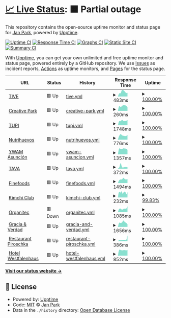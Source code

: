 # [📈 Live Status](https://janparkio.github.io/uptime): <!--live status--> **🟧 Partial outage**

This repository contains the open-source uptime monitor and status page for [Jan Park](parkjan.com), powered by [Upptime](https://github.com/upptime/upptime).

[![Uptime CI](https://github.com/janparkio/uptime/workflows/Uptime%20CI/badge.svg)](https://github.com/janparkio/uptime/actions?query=workflow%3A%22Uptime+CI%22)
[![Response Time CI](https://github.com/janparkio/uptime/workflows/Response%20Time%20CI/badge.svg)](https://github.com/janparkio/uptime/actions?query=workflow%3A%22Response+Time+CI%22)
[![Graphs CI](https://github.com/janparkio/uptime/workflows/Graphs%20CI/badge.svg)](https://github.com/janparkio/uptime/actions?query=workflow%3A%22Graphs+CI%22)
[![Static Site CI](https://github.com/janparkio/uptime/workflows/Static%20Site%20CI/badge.svg)](https://github.com/janparkio/uptime/actions?query=workflow%3A%22Static+Site+CI%22)
[![Summary CI](https://github.com/janparkio/uptime/workflows/Summary%20CI/badge.svg)](https://github.com/janparkio/uptime/actions?query=workflow%3A%22Summary+CI%22)

With [Upptime](https://upptime.js.org), you can get your own unlimited and free uptime monitor and status page, powered entirely by a GitHub repository. We use [Issues](https://github.com/janparkio/uptime/issues) as incident reports, [Actions](https://github.com/janparkio/uptime/actions) as uptime monitors, and [Pages](https://janparkio.github.io/uptime) for the status page.

<!--start: status pages-->
<!-- This summary is generated by Upptime (https://github.com/upptime/upptime) -->
<!-- Do not edit this manually, your changes will be overwritten -->
<!-- prettier-ignore -->
| URL | Status | History | Response Time | Uptime |
| --- | ------ | ------- | ------------- | ------ |
| <img alt="" src="https://favicons.githubusercontent.com/tive.com.py" height="13"> [TIVE](https://tive.com.py/) | 🟩 Up | [tive.yml](https://github.com/janparkio/uptime/commits/HEAD/history/tive.yml) | <details><summary><img alt="Response time graph" src="./graphs/tive/response-time-week.png" height="20"> 483ms</summary><br><a href="https://janparkio.github.io/uptime/history/tive"><img alt="Response time 544" src="https://img.shields.io/endpoint?url=https%3A%2F%2Fraw.githubusercontent.com%2Fjanparkio%2Fuptime%2FHEAD%2Fapi%2Ftive%2Fresponse-time.json"></a><br><a href="https://janparkio.github.io/uptime/history/tive"><img alt="24-hour response time 398" src="https://img.shields.io/endpoint?url=https%3A%2F%2Fraw.githubusercontent.com%2Fjanparkio%2Fuptime%2FHEAD%2Fapi%2Ftive%2Fresponse-time-day.json"></a><br><a href="https://janparkio.github.io/uptime/history/tive"><img alt="7-day response time 483" src="https://img.shields.io/endpoint?url=https%3A%2F%2Fraw.githubusercontent.com%2Fjanparkio%2Fuptime%2FHEAD%2Fapi%2Ftive%2Fresponse-time-week.json"></a><br><a href="https://janparkio.github.io/uptime/history/tive"><img alt="30-day response time 526" src="https://img.shields.io/endpoint?url=https%3A%2F%2Fraw.githubusercontent.com%2Fjanparkio%2Fuptime%2FHEAD%2Fapi%2Ftive%2Fresponse-time-month.json"></a><br><a href="https://janparkio.github.io/uptime/history/tive"><img alt="1-year response time 544" src="https://img.shields.io/endpoint?url=https%3A%2F%2Fraw.githubusercontent.com%2Fjanparkio%2Fuptime%2FHEAD%2Fapi%2Ftive%2Fresponse-time-year.json"></a></details> | <details><summary><a href="https://janparkio.github.io/uptime/history/tive">100.00%</a></summary><a href="https://janparkio.github.io/uptime/history/tive"><img alt="All-time uptime 100.00%" src="https://img.shields.io/endpoint?url=https%3A%2F%2Fraw.githubusercontent.com%2Fjanparkio%2Fuptime%2FHEAD%2Fapi%2Ftive%2Fuptime.json"></a><br><a href="https://janparkio.github.io/uptime/history/tive"><img alt="24-hour uptime 100.00%" src="https://img.shields.io/endpoint?url=https%3A%2F%2Fraw.githubusercontent.com%2Fjanparkio%2Fuptime%2FHEAD%2Fapi%2Ftive%2Fuptime-day.json"></a><br><a href="https://janparkio.github.io/uptime/history/tive"><img alt="7-day uptime 100.00%" src="https://img.shields.io/endpoint?url=https%3A%2F%2Fraw.githubusercontent.com%2Fjanparkio%2Fuptime%2FHEAD%2Fapi%2Ftive%2Fuptime-week.json"></a><br><a href="https://janparkio.github.io/uptime/history/tive"><img alt="30-day uptime 100.00%" src="https://img.shields.io/endpoint?url=https%3A%2F%2Fraw.githubusercontent.com%2Fjanparkio%2Fuptime%2FHEAD%2Fapi%2Ftive%2Fuptime-month.json"></a><br><a href="https://janparkio.github.io/uptime/history/tive"><img alt="1-year uptime 100.00%" src="https://img.shields.io/endpoint?url=https%3A%2F%2Fraw.githubusercontent.com%2Fjanparkio%2Fuptime%2FHEAD%2Fapi%2Ftive%2Fuptime-year.json"></a></details>
| <img alt="" src="https://favicons.githubusercontent.com/creativepark.com.py" height="13"> [Creative Park](https://creativepark.com.py/) | 🟩 Up | [creative-park.yml](https://github.com/janparkio/uptime/commits/HEAD/history/creative-park.yml) | <details><summary><img alt="Response time graph" src="./graphs/creative-park/response-time-week.png" height="20"> 260ms</summary><br><a href="https://janparkio.github.io/uptime/history/creative-park"><img alt="Response time 327" src="https://img.shields.io/endpoint?url=https%3A%2F%2Fraw.githubusercontent.com%2Fjanparkio%2Fuptime%2FHEAD%2Fapi%2Fcreative-park%2Fresponse-time.json"></a><br><a href="https://janparkio.github.io/uptime/history/creative-park"><img alt="24-hour response time 202" src="https://img.shields.io/endpoint?url=https%3A%2F%2Fraw.githubusercontent.com%2Fjanparkio%2Fuptime%2FHEAD%2Fapi%2Fcreative-park%2Fresponse-time-day.json"></a><br><a href="https://janparkio.github.io/uptime/history/creative-park"><img alt="7-day response time 260" src="https://img.shields.io/endpoint?url=https%3A%2F%2Fraw.githubusercontent.com%2Fjanparkio%2Fuptime%2FHEAD%2Fapi%2Fcreative-park%2Fresponse-time-week.json"></a><br><a href="https://janparkio.github.io/uptime/history/creative-park"><img alt="30-day response time 311" src="https://img.shields.io/endpoint?url=https%3A%2F%2Fraw.githubusercontent.com%2Fjanparkio%2Fuptime%2FHEAD%2Fapi%2Fcreative-park%2Fresponse-time-month.json"></a><br><a href="https://janparkio.github.io/uptime/history/creative-park"><img alt="1-year response time 327" src="https://img.shields.io/endpoint?url=https%3A%2F%2Fraw.githubusercontent.com%2Fjanparkio%2Fuptime%2FHEAD%2Fapi%2Fcreative-park%2Fresponse-time-year.json"></a></details> | <details><summary><a href="https://janparkio.github.io/uptime/history/creative-park">100.00%</a></summary><a href="https://janparkio.github.io/uptime/history/creative-park"><img alt="All-time uptime 94.38%" src="https://img.shields.io/endpoint?url=https%3A%2F%2Fraw.githubusercontent.com%2Fjanparkio%2Fuptime%2FHEAD%2Fapi%2Fcreative-park%2Fuptime.json"></a><br><a href="https://janparkio.github.io/uptime/history/creative-park"><img alt="24-hour uptime 100.00%" src="https://img.shields.io/endpoint?url=https%3A%2F%2Fraw.githubusercontent.com%2Fjanparkio%2Fuptime%2FHEAD%2Fapi%2Fcreative-park%2Fuptime-day.json"></a><br><a href="https://janparkio.github.io/uptime/history/creative-park"><img alt="7-day uptime 100.00%" src="https://img.shields.io/endpoint?url=https%3A%2F%2Fraw.githubusercontent.com%2Fjanparkio%2Fuptime%2FHEAD%2Fapi%2Fcreative-park%2Fuptime-week.json"></a><br><a href="https://janparkio.github.io/uptime/history/creative-park"><img alt="30-day uptime 100.00%" src="https://img.shields.io/endpoint?url=https%3A%2F%2Fraw.githubusercontent.com%2Fjanparkio%2Fuptime%2FHEAD%2Fapi%2Fcreative-park%2Fuptime-month.json"></a><br><a href="https://janparkio.github.io/uptime/history/creative-park"><img alt="1-year uptime 94.38%" src="https://img.shields.io/endpoint?url=https%3A%2F%2Fraw.githubusercontent.com%2Fjanparkio%2Fuptime%2FHEAD%2Fapi%2Fcreative-park%2Fuptime-year.json"></a></details>
| <img alt="" src="https://favicons.githubusercontent.com/tupi.com.py" height="13"> [TUPI](https://tupi.com.py/) | 🟩 Up | [tupi.yml](https://github.com/janparkio/uptime/commits/HEAD/history/tupi.yml) | <details><summary><img alt="Response time graph" src="./graphs/tupi/response-time-week.png" height="20"> 1748ms</summary><br><a href="https://janparkio.github.io/uptime/history/tupi"><img alt="Response time 2048" src="https://img.shields.io/endpoint?url=https%3A%2F%2Fraw.githubusercontent.com%2Fjanparkio%2Fuptime%2FHEAD%2Fapi%2Ftupi%2Fresponse-time.json"></a><br><a href="https://janparkio.github.io/uptime/history/tupi"><img alt="24-hour response time 2032" src="https://img.shields.io/endpoint?url=https%3A%2F%2Fraw.githubusercontent.com%2Fjanparkio%2Fuptime%2FHEAD%2Fapi%2Ftupi%2Fresponse-time-day.json"></a><br><a href="https://janparkio.github.io/uptime/history/tupi"><img alt="7-day response time 1748" src="https://img.shields.io/endpoint?url=https%3A%2F%2Fraw.githubusercontent.com%2Fjanparkio%2Fuptime%2FHEAD%2Fapi%2Ftupi%2Fresponse-time-week.json"></a><br><a href="https://janparkio.github.io/uptime/history/tupi"><img alt="30-day response time 2430" src="https://img.shields.io/endpoint?url=https%3A%2F%2Fraw.githubusercontent.com%2Fjanparkio%2Fuptime%2FHEAD%2Fapi%2Ftupi%2Fresponse-time-month.json"></a><br><a href="https://janparkio.github.io/uptime/history/tupi"><img alt="1-year response time 2048" src="https://img.shields.io/endpoint?url=https%3A%2F%2Fraw.githubusercontent.com%2Fjanparkio%2Fuptime%2FHEAD%2Fapi%2Ftupi%2Fresponse-time-year.json"></a></details> | <details><summary><a href="https://janparkio.github.io/uptime/history/tupi">100.00%</a></summary><a href="https://janparkio.github.io/uptime/history/tupi"><img alt="All-time uptime 99.70%" src="https://img.shields.io/endpoint?url=https%3A%2F%2Fraw.githubusercontent.com%2Fjanparkio%2Fuptime%2FHEAD%2Fapi%2Ftupi%2Fuptime.json"></a><br><a href="https://janparkio.github.io/uptime/history/tupi"><img alt="24-hour uptime 100.00%" src="https://img.shields.io/endpoint?url=https%3A%2F%2Fraw.githubusercontent.com%2Fjanparkio%2Fuptime%2FHEAD%2Fapi%2Ftupi%2Fuptime-day.json"></a><br><a href="https://janparkio.github.io/uptime/history/tupi"><img alt="7-day uptime 100.00%" src="https://img.shields.io/endpoint?url=https%3A%2F%2Fraw.githubusercontent.com%2Fjanparkio%2Fuptime%2FHEAD%2Fapi%2Ftupi%2Fuptime-week.json"></a><br><a href="https://janparkio.github.io/uptime/history/tupi"><img alt="30-day uptime 99.37%" src="https://img.shields.io/endpoint?url=https%3A%2F%2Fraw.githubusercontent.com%2Fjanparkio%2Fuptime%2FHEAD%2Fapi%2Ftupi%2Fuptime-month.json"></a><br><a href="https://janparkio.github.io/uptime/history/tupi"><img alt="1-year uptime 99.70%" src="https://img.shields.io/endpoint?url=https%3A%2F%2Fraw.githubusercontent.com%2Fjanparkio%2Fuptime%2FHEAD%2Fapi%2Ftupi%2Fuptime-year.json"></a></details>
| <img alt="" src="https://favicons.githubusercontent.com/nutrihuevos.com.py" height="13"> [Nutrihuevos](https://nutrihuevos.com.py/) | 🟩 Up | [nutrihuevos.yml](https://github.com/janparkio/uptime/commits/HEAD/history/nutrihuevos.yml) | <details><summary><img alt="Response time graph" src="./graphs/nutrihuevos/response-time-week.png" height="20"> 776ms</summary><br><a href="https://janparkio.github.io/uptime/history/nutrihuevos"><img alt="Response time 700" src="https://img.shields.io/endpoint?url=https%3A%2F%2Fraw.githubusercontent.com%2Fjanparkio%2Fuptime%2FHEAD%2Fapi%2Fnutrihuevos%2Fresponse-time.json"></a><br><a href="https://janparkio.github.io/uptime/history/nutrihuevos"><img alt="24-hour response time 859" src="https://img.shields.io/endpoint?url=https%3A%2F%2Fraw.githubusercontent.com%2Fjanparkio%2Fuptime%2FHEAD%2Fapi%2Fnutrihuevos%2Fresponse-time-day.json"></a><br><a href="https://janparkio.github.io/uptime/history/nutrihuevos"><img alt="7-day response time 776" src="https://img.shields.io/endpoint?url=https%3A%2F%2Fraw.githubusercontent.com%2Fjanparkio%2Fuptime%2FHEAD%2Fapi%2Fnutrihuevos%2Fresponse-time-week.json"></a><br><a href="https://janparkio.github.io/uptime/history/nutrihuevos"><img alt="30-day response time 786" src="https://img.shields.io/endpoint?url=https%3A%2F%2Fraw.githubusercontent.com%2Fjanparkio%2Fuptime%2FHEAD%2Fapi%2Fnutrihuevos%2Fresponse-time-month.json"></a><br><a href="https://janparkio.github.io/uptime/history/nutrihuevos"><img alt="1-year response time 700" src="https://img.shields.io/endpoint?url=https%3A%2F%2Fraw.githubusercontent.com%2Fjanparkio%2Fuptime%2FHEAD%2Fapi%2Fnutrihuevos%2Fresponse-time-year.json"></a></details> | <details><summary><a href="https://janparkio.github.io/uptime/history/nutrihuevos">100.00%</a></summary><a href="https://janparkio.github.io/uptime/history/nutrihuevos"><img alt="All-time uptime 99.99%" src="https://img.shields.io/endpoint?url=https%3A%2F%2Fraw.githubusercontent.com%2Fjanparkio%2Fuptime%2FHEAD%2Fapi%2Fnutrihuevos%2Fuptime.json"></a><br><a href="https://janparkio.github.io/uptime/history/nutrihuevos"><img alt="24-hour uptime 100.00%" src="https://img.shields.io/endpoint?url=https%3A%2F%2Fraw.githubusercontent.com%2Fjanparkio%2Fuptime%2FHEAD%2Fapi%2Fnutrihuevos%2Fuptime-day.json"></a><br><a href="https://janparkio.github.io/uptime/history/nutrihuevos"><img alt="7-day uptime 100.00%" src="https://img.shields.io/endpoint?url=https%3A%2F%2Fraw.githubusercontent.com%2Fjanparkio%2Fuptime%2FHEAD%2Fapi%2Fnutrihuevos%2Fuptime-week.json"></a><br><a href="https://janparkio.github.io/uptime/history/nutrihuevos"><img alt="30-day uptime 100.00%" src="https://img.shields.io/endpoint?url=https%3A%2F%2Fraw.githubusercontent.com%2Fjanparkio%2Fuptime%2FHEAD%2Fapi%2Fnutrihuevos%2Fuptime-month.json"></a><br><a href="https://janparkio.github.io/uptime/history/nutrihuevos"><img alt="1-year uptime 99.99%" src="https://img.shields.io/endpoint?url=https%3A%2F%2Fraw.githubusercontent.com%2Fjanparkio%2Fuptime%2FHEAD%2Fapi%2Fnutrihuevos%2Fuptime-year.json"></a></details>
| <img alt="" src="https://favicons.githubusercontent.com/ywamasuncion.com" height="13"> [YWAM Asunción](https://ywamasuncion.com/) | 🟩 Up | [ywam-asuncion.yml](https://github.com/janparkio/uptime/commits/HEAD/history/ywam-asuncion.yml) | <details><summary><img alt="Response time graph" src="./graphs/ywam-asuncion/response-time-week.png" height="20"> 1357ms</summary><br><a href="https://janparkio.github.io/uptime/history/ywam-asuncion"><img alt="Response time 1153" src="https://img.shields.io/endpoint?url=https%3A%2F%2Fraw.githubusercontent.com%2Fjanparkio%2Fuptime%2FHEAD%2Fapi%2Fywam-asuncion%2Fresponse-time.json"></a><br><a href="https://janparkio.github.io/uptime/history/ywam-asuncion"><img alt="24-hour response time 1113" src="https://img.shields.io/endpoint?url=https%3A%2F%2Fraw.githubusercontent.com%2Fjanparkio%2Fuptime%2FHEAD%2Fapi%2Fywam-asuncion%2Fresponse-time-day.json"></a><br><a href="https://janparkio.github.io/uptime/history/ywam-asuncion"><img alt="7-day response time 1357" src="https://img.shields.io/endpoint?url=https%3A%2F%2Fraw.githubusercontent.com%2Fjanparkio%2Fuptime%2FHEAD%2Fapi%2Fywam-asuncion%2Fresponse-time-week.json"></a><br><a href="https://janparkio.github.io/uptime/history/ywam-asuncion"><img alt="30-day response time 1285" src="https://img.shields.io/endpoint?url=https%3A%2F%2Fraw.githubusercontent.com%2Fjanparkio%2Fuptime%2FHEAD%2Fapi%2Fywam-asuncion%2Fresponse-time-month.json"></a><br><a href="https://janparkio.github.io/uptime/history/ywam-asuncion"><img alt="1-year response time 1153" src="https://img.shields.io/endpoint?url=https%3A%2F%2Fraw.githubusercontent.com%2Fjanparkio%2Fuptime%2FHEAD%2Fapi%2Fywam-asuncion%2Fresponse-time-year.json"></a></details> | <details><summary><a href="https://janparkio.github.io/uptime/history/ywam-asuncion">100.00%</a></summary><a href="https://janparkio.github.io/uptime/history/ywam-asuncion"><img alt="All-time uptime 99.97%" src="https://img.shields.io/endpoint?url=https%3A%2F%2Fraw.githubusercontent.com%2Fjanparkio%2Fuptime%2FHEAD%2Fapi%2Fywam-asuncion%2Fuptime.json"></a><br><a href="https://janparkio.github.io/uptime/history/ywam-asuncion"><img alt="24-hour uptime 100.00%" src="https://img.shields.io/endpoint?url=https%3A%2F%2Fraw.githubusercontent.com%2Fjanparkio%2Fuptime%2FHEAD%2Fapi%2Fywam-asuncion%2Fuptime-day.json"></a><br><a href="https://janparkio.github.io/uptime/history/ywam-asuncion"><img alt="7-day uptime 100.00%" src="https://img.shields.io/endpoint?url=https%3A%2F%2Fraw.githubusercontent.com%2Fjanparkio%2Fuptime%2FHEAD%2Fapi%2Fywam-asuncion%2Fuptime-week.json"></a><br><a href="https://janparkio.github.io/uptime/history/ywam-asuncion"><img alt="30-day uptime 100.00%" src="https://img.shields.io/endpoint?url=https%3A%2F%2Fraw.githubusercontent.com%2Fjanparkio%2Fuptime%2FHEAD%2Fapi%2Fywam-asuncion%2Fuptime-month.json"></a><br><a href="https://janparkio.github.io/uptime/history/ywam-asuncion"><img alt="1-year uptime 99.97%" src="https://img.shields.io/endpoint?url=https%3A%2F%2Fraw.githubusercontent.com%2Fjanparkio%2Fuptime%2FHEAD%2Fapi%2Fywam-asuncion%2Fuptime-year.json"></a></details>
| <img alt="" src="https://favicons.githubusercontent.com/tava.com.py" height="13"> [TAVA](https://tava.com.py/) | 🟩 Up | [tava.yml](https://github.com/janparkio/uptime/commits/HEAD/history/tava.yml) | <details><summary><img alt="Response time graph" src="./graphs/tava/response-time-week.png" height="20"> 372ms</summary><br><a href="https://janparkio.github.io/uptime/history/tava"><img alt="Response time 306" src="https://img.shields.io/endpoint?url=https%3A%2F%2Fraw.githubusercontent.com%2Fjanparkio%2Fuptime%2FHEAD%2Fapi%2Ftava%2Fresponse-time.json"></a><br><a href="https://janparkio.github.io/uptime/history/tava"><img alt="24-hour response time 272" src="https://img.shields.io/endpoint?url=https%3A%2F%2Fraw.githubusercontent.com%2Fjanparkio%2Fuptime%2FHEAD%2Fapi%2Ftava%2Fresponse-time-day.json"></a><br><a href="https://janparkio.github.io/uptime/history/tava"><img alt="7-day response time 372" src="https://img.shields.io/endpoint?url=https%3A%2F%2Fraw.githubusercontent.com%2Fjanparkio%2Fuptime%2FHEAD%2Fapi%2Ftava%2Fresponse-time-week.json"></a><br><a href="https://janparkio.github.io/uptime/history/tava"><img alt="30-day response time 322" src="https://img.shields.io/endpoint?url=https%3A%2F%2Fraw.githubusercontent.com%2Fjanparkio%2Fuptime%2FHEAD%2Fapi%2Ftava%2Fresponse-time-month.json"></a><br><a href="https://janparkio.github.io/uptime/history/tava"><img alt="1-year response time 306" src="https://img.shields.io/endpoint?url=https%3A%2F%2Fraw.githubusercontent.com%2Fjanparkio%2Fuptime%2FHEAD%2Fapi%2Ftava%2Fresponse-time-year.json"></a></details> | <details><summary><a href="https://janparkio.github.io/uptime/history/tava">100.00%</a></summary><a href="https://janparkio.github.io/uptime/history/tava"><img alt="All-time uptime 97.70%" src="https://img.shields.io/endpoint?url=https%3A%2F%2Fraw.githubusercontent.com%2Fjanparkio%2Fuptime%2FHEAD%2Fapi%2Ftava%2Fuptime.json"></a><br><a href="https://janparkio.github.io/uptime/history/tava"><img alt="24-hour uptime 100.00%" src="https://img.shields.io/endpoint?url=https%3A%2F%2Fraw.githubusercontent.com%2Fjanparkio%2Fuptime%2FHEAD%2Fapi%2Ftava%2Fuptime-day.json"></a><br><a href="https://janparkio.github.io/uptime/history/tava"><img alt="7-day uptime 100.00%" src="https://img.shields.io/endpoint?url=https%3A%2F%2Fraw.githubusercontent.com%2Fjanparkio%2Fuptime%2FHEAD%2Fapi%2Ftava%2Fuptime-week.json"></a><br><a href="https://janparkio.github.io/uptime/history/tava"><img alt="30-day uptime 100.00%" src="https://img.shields.io/endpoint?url=https%3A%2F%2Fraw.githubusercontent.com%2Fjanparkio%2Fuptime%2FHEAD%2Fapi%2Ftava%2Fuptime-month.json"></a><br><a href="https://janparkio.github.io/uptime/history/tava"><img alt="1-year uptime 97.70%" src="https://img.shields.io/endpoint?url=https%3A%2F%2Fraw.githubusercontent.com%2Fjanparkio%2Fuptime%2FHEAD%2Fapi%2Ftava%2Fuptime-year.json"></a></details>
| <img alt="" src="https://favicons.githubusercontent.com/finefoods.com.py" height="13"> [Finefoods](https://finefoods.com.py/) | 🟩 Up | [finefoods.yml](https://github.com/janparkio/uptime/commits/HEAD/history/finefoods.yml) | <details><summary><img alt="Response time graph" src="./graphs/finefoods/response-time-week.png" height="20"> 1494ms</summary><br><a href="https://janparkio.github.io/uptime/history/finefoods"><img alt="Response time 702" src="https://img.shields.io/endpoint?url=https%3A%2F%2Fraw.githubusercontent.com%2Fjanparkio%2Fuptime%2FHEAD%2Fapi%2Ffinefoods%2Fresponse-time.json"></a><br><a href="https://janparkio.github.io/uptime/history/finefoods"><img alt="24-hour response time 1534" src="https://img.shields.io/endpoint?url=https%3A%2F%2Fraw.githubusercontent.com%2Fjanparkio%2Fuptime%2FHEAD%2Fapi%2Ffinefoods%2Fresponse-time-day.json"></a><br><a href="https://janparkio.github.io/uptime/history/finefoods"><img alt="7-day response time 1494" src="https://img.shields.io/endpoint?url=https%3A%2F%2Fraw.githubusercontent.com%2Fjanparkio%2Fuptime%2FHEAD%2Fapi%2Ffinefoods%2Fresponse-time-week.json"></a><br><a href="https://janparkio.github.io/uptime/history/finefoods"><img alt="30-day response time 1034" src="https://img.shields.io/endpoint?url=https%3A%2F%2Fraw.githubusercontent.com%2Fjanparkio%2Fuptime%2FHEAD%2Fapi%2Ffinefoods%2Fresponse-time-month.json"></a><br><a href="https://janparkio.github.io/uptime/history/finefoods"><img alt="1-year response time 702" src="https://img.shields.io/endpoint?url=https%3A%2F%2Fraw.githubusercontent.com%2Fjanparkio%2Fuptime%2FHEAD%2Fapi%2Ffinefoods%2Fresponse-time-year.json"></a></details> | <details><summary><a href="https://janparkio.github.io/uptime/history/finefoods">100.00%</a></summary><a href="https://janparkio.github.io/uptime/history/finefoods"><img alt="All-time uptime 99.98%" src="https://img.shields.io/endpoint?url=https%3A%2F%2Fraw.githubusercontent.com%2Fjanparkio%2Fuptime%2FHEAD%2Fapi%2Ffinefoods%2Fuptime.json"></a><br><a href="https://janparkio.github.io/uptime/history/finefoods"><img alt="24-hour uptime 100.00%" src="https://img.shields.io/endpoint?url=https%3A%2F%2Fraw.githubusercontent.com%2Fjanparkio%2Fuptime%2FHEAD%2Fapi%2Ffinefoods%2Fuptime-day.json"></a><br><a href="https://janparkio.github.io/uptime/history/finefoods"><img alt="7-day uptime 100.00%" src="https://img.shields.io/endpoint?url=https%3A%2F%2Fraw.githubusercontent.com%2Fjanparkio%2Fuptime%2FHEAD%2Fapi%2Ffinefoods%2Fuptime-week.json"></a><br><a href="https://janparkio.github.io/uptime/history/finefoods"><img alt="30-day uptime 100.00%" src="https://img.shields.io/endpoint?url=https%3A%2F%2Fraw.githubusercontent.com%2Fjanparkio%2Fuptime%2FHEAD%2Fapi%2Ffinefoods%2Fuptime-month.json"></a><br><a href="https://janparkio.github.io/uptime/history/finefoods"><img alt="1-year uptime 99.98%" src="https://img.shields.io/endpoint?url=https%3A%2F%2Fraw.githubusercontent.com%2Fjanparkio%2Fuptime%2FHEAD%2Fapi%2Ffinefoods%2Fuptime-year.json"></a></details>
| <img alt="" src="https://favicons.githubusercontent.com/kimchiclub.com.py" height="13"> [Kimchi Club](https://kimchiclub.com.py/) | 🟩 Up | [kimchi-club.yml](https://github.com/janparkio/uptime/commits/HEAD/history/kimchi-club.yml) | <details><summary><img alt="Response time graph" src="./graphs/kimchi-club/response-time-week.png" height="20"> 232ms</summary><br><a href="https://janparkio.github.io/uptime/history/kimchi-club"><img alt="Response time 274" src="https://img.shields.io/endpoint?url=https%3A%2F%2Fraw.githubusercontent.com%2Fjanparkio%2Fuptime%2FHEAD%2Fapi%2Fkimchi-club%2Fresponse-time.json"></a><br><a href="https://janparkio.github.io/uptime/history/kimchi-club"><img alt="24-hour response time 246" src="https://img.shields.io/endpoint?url=https%3A%2F%2Fraw.githubusercontent.com%2Fjanparkio%2Fuptime%2FHEAD%2Fapi%2Fkimchi-club%2Fresponse-time-day.json"></a><br><a href="https://janparkio.github.io/uptime/history/kimchi-club"><img alt="7-day response time 232" src="https://img.shields.io/endpoint?url=https%3A%2F%2Fraw.githubusercontent.com%2Fjanparkio%2Fuptime%2FHEAD%2Fapi%2Fkimchi-club%2Fresponse-time-week.json"></a><br><a href="https://janparkio.github.io/uptime/history/kimchi-club"><img alt="30-day response time 295" src="https://img.shields.io/endpoint?url=https%3A%2F%2Fraw.githubusercontent.com%2Fjanparkio%2Fuptime%2FHEAD%2Fapi%2Fkimchi-club%2Fresponse-time-month.json"></a><br><a href="https://janparkio.github.io/uptime/history/kimchi-club"><img alt="1-year response time 274" src="https://img.shields.io/endpoint?url=https%3A%2F%2Fraw.githubusercontent.com%2Fjanparkio%2Fuptime%2FHEAD%2Fapi%2Fkimchi-club%2Fresponse-time-year.json"></a></details> | <details><summary><a href="https://janparkio.github.io/uptime/history/kimchi-club">99.83%</a></summary><a href="https://janparkio.github.io/uptime/history/kimchi-club"><img alt="All-time uptime 94.10%" src="https://img.shields.io/endpoint?url=https%3A%2F%2Fraw.githubusercontent.com%2Fjanparkio%2Fuptime%2FHEAD%2Fapi%2Fkimchi-club%2Fuptime.json"></a><br><a href="https://janparkio.github.io/uptime/history/kimchi-club"><img alt="24-hour uptime 100.00%" src="https://img.shields.io/endpoint?url=https%3A%2F%2Fraw.githubusercontent.com%2Fjanparkio%2Fuptime%2FHEAD%2Fapi%2Fkimchi-club%2Fuptime-day.json"></a><br><a href="https://janparkio.github.io/uptime/history/kimchi-club"><img alt="7-day uptime 99.83%" src="https://img.shields.io/endpoint?url=https%3A%2F%2Fraw.githubusercontent.com%2Fjanparkio%2Fuptime%2FHEAD%2Fapi%2Fkimchi-club%2Fuptime-week.json"></a><br><a href="https://janparkio.github.io/uptime/history/kimchi-club"><img alt="30-day uptime 99.96%" src="https://img.shields.io/endpoint?url=https%3A%2F%2Fraw.githubusercontent.com%2Fjanparkio%2Fuptime%2FHEAD%2Fapi%2Fkimchi-club%2Fuptime-month.json"></a><br><a href="https://janparkio.github.io/uptime/history/kimchi-club"><img alt="1-year uptime 94.10%" src="https://img.shields.io/endpoint?url=https%3A%2F%2Fraw.githubusercontent.com%2Fjanparkio%2Fuptime%2FHEAD%2Fapi%2Fkimchi-club%2Fuptime-year.json"></a></details>
| <img alt="" src="https://favicons.githubusercontent.com/organitec.com.py" height="13"> [Organitec](https://organitec.com.py/) | 🟥 Down | [organitec.yml](https://github.com/janparkio/uptime/commits/HEAD/history/organitec.yml) | <details><summary><img alt="Response time graph" src="./graphs/organitec/response-time-week.png" height="20"> 1085ms</summary><br><a href="https://janparkio.github.io/uptime/history/organitec"><img alt="Response time 1106" src="https://img.shields.io/endpoint?url=https%3A%2F%2Fraw.githubusercontent.com%2Fjanparkio%2Fuptime%2FHEAD%2Fapi%2Forganitec%2Fresponse-time.json"></a><br><a href="https://janparkio.github.io/uptime/history/organitec"><img alt="24-hour response time 1762" src="https://img.shields.io/endpoint?url=https%3A%2F%2Fraw.githubusercontent.com%2Fjanparkio%2Fuptime%2FHEAD%2Fapi%2Forganitec%2Fresponse-time-day.json"></a><br><a href="https://janparkio.github.io/uptime/history/organitec"><img alt="7-day response time 1085" src="https://img.shields.io/endpoint?url=https%3A%2F%2Fraw.githubusercontent.com%2Fjanparkio%2Fuptime%2FHEAD%2Fapi%2Forganitec%2Fresponse-time-week.json"></a><br><a href="https://janparkio.github.io/uptime/history/organitec"><img alt="30-day response time 974" src="https://img.shields.io/endpoint?url=https%3A%2F%2Fraw.githubusercontent.com%2Fjanparkio%2Fuptime%2FHEAD%2Fapi%2Forganitec%2Fresponse-time-month.json"></a><br><a href="https://janparkio.github.io/uptime/history/organitec"><img alt="1-year response time 1106" src="https://img.shields.io/endpoint?url=https%3A%2F%2Fraw.githubusercontent.com%2Fjanparkio%2Fuptime%2FHEAD%2Fapi%2Forganitec%2Fresponse-time-year.json"></a></details> | <details><summary><a href="https://janparkio.github.io/uptime/history/organitec">100.00%</a></summary><a href="https://janparkio.github.io/uptime/history/organitec"><img alt="All-time uptime 99.80%" src="https://img.shields.io/endpoint?url=https%3A%2F%2Fraw.githubusercontent.com%2Fjanparkio%2Fuptime%2FHEAD%2Fapi%2Forganitec%2Fuptime.json"></a><br><a href="https://janparkio.github.io/uptime/history/organitec"><img alt="24-hour uptime 99.99%" src="https://img.shields.io/endpoint?url=https%3A%2F%2Fraw.githubusercontent.com%2Fjanparkio%2Fuptime%2FHEAD%2Fapi%2Forganitec%2Fuptime-day.json"></a><br><a href="https://janparkio.github.io/uptime/history/organitec"><img alt="7-day uptime 100.00%" src="https://img.shields.io/endpoint?url=https%3A%2F%2Fraw.githubusercontent.com%2Fjanparkio%2Fuptime%2FHEAD%2Fapi%2Forganitec%2Fuptime-week.json"></a><br><a href="https://janparkio.github.io/uptime/history/organitec"><img alt="30-day uptime 99.96%" src="https://img.shields.io/endpoint?url=https%3A%2F%2Fraw.githubusercontent.com%2Fjanparkio%2Fuptime%2FHEAD%2Fapi%2Forganitec%2Fuptime-month.json"></a><br><a href="https://janparkio.github.io/uptime/history/organitec"><img alt="1-year uptime 99.80%" src="https://img.shields.io/endpoint?url=https%3A%2F%2Fraw.githubusercontent.com%2Fjanparkio%2Fuptime%2FHEAD%2Fapi%2Forganitec%2Fuptime-year.json"></a></details>
| <img alt="" src="https://favicons.githubusercontent.com/gyvpy.com" height="13"> [Gracia & Verdad](https://gyvpy.com/) | 🟩 Up | [gracia-and-verdad.yml](https://github.com/janparkio/uptime/commits/HEAD/history/gracia-and-verdad.yml) | <details><summary><img alt="Response time graph" src="./graphs/gracia-and-verdad/response-time-week.png" height="20"> 1656ms</summary><br><a href="https://janparkio.github.io/uptime/history/gracia-and-verdad"><img alt="Response time 1433" src="https://img.shields.io/endpoint?url=https%3A%2F%2Fraw.githubusercontent.com%2Fjanparkio%2Fuptime%2FHEAD%2Fapi%2Fgracia-and-verdad%2Fresponse-time.json"></a><br><a href="https://janparkio.github.io/uptime/history/gracia-and-verdad"><img alt="24-hour response time 964" src="https://img.shields.io/endpoint?url=https%3A%2F%2Fraw.githubusercontent.com%2Fjanparkio%2Fuptime%2FHEAD%2Fapi%2Fgracia-and-verdad%2Fresponse-time-day.json"></a><br><a href="https://janparkio.github.io/uptime/history/gracia-and-verdad"><img alt="7-day response time 1656" src="https://img.shields.io/endpoint?url=https%3A%2F%2Fraw.githubusercontent.com%2Fjanparkio%2Fuptime%2FHEAD%2Fapi%2Fgracia-and-verdad%2Fresponse-time-week.json"></a><br><a href="https://janparkio.github.io/uptime/history/gracia-and-verdad"><img alt="30-day response time 1539" src="https://img.shields.io/endpoint?url=https%3A%2F%2Fraw.githubusercontent.com%2Fjanparkio%2Fuptime%2FHEAD%2Fapi%2Fgracia-and-verdad%2Fresponse-time-month.json"></a><br><a href="https://janparkio.github.io/uptime/history/gracia-and-verdad"><img alt="1-year response time 1433" src="https://img.shields.io/endpoint?url=https%3A%2F%2Fraw.githubusercontent.com%2Fjanparkio%2Fuptime%2FHEAD%2Fapi%2Fgracia-and-verdad%2Fresponse-time-year.json"></a></details> | <details><summary><a href="https://janparkio.github.io/uptime/history/gracia-and-verdad">100.00%</a></summary><a href="https://janparkio.github.io/uptime/history/gracia-and-verdad"><img alt="All-time uptime 99.98%" src="https://img.shields.io/endpoint?url=https%3A%2F%2Fraw.githubusercontent.com%2Fjanparkio%2Fuptime%2FHEAD%2Fapi%2Fgracia-and-verdad%2Fuptime.json"></a><br><a href="https://janparkio.github.io/uptime/history/gracia-and-verdad"><img alt="24-hour uptime 100.00%" src="https://img.shields.io/endpoint?url=https%3A%2F%2Fraw.githubusercontent.com%2Fjanparkio%2Fuptime%2FHEAD%2Fapi%2Fgracia-and-verdad%2Fuptime-day.json"></a><br><a href="https://janparkio.github.io/uptime/history/gracia-and-verdad"><img alt="7-day uptime 100.00%" src="https://img.shields.io/endpoint?url=https%3A%2F%2Fraw.githubusercontent.com%2Fjanparkio%2Fuptime%2FHEAD%2Fapi%2Fgracia-and-verdad%2Fuptime-week.json"></a><br><a href="https://janparkio.github.io/uptime/history/gracia-and-verdad"><img alt="30-day uptime 100.00%" src="https://img.shields.io/endpoint?url=https%3A%2F%2Fraw.githubusercontent.com%2Fjanparkio%2Fuptime%2FHEAD%2Fapi%2Fgracia-and-verdad%2Fuptime-month.json"></a><br><a href="https://janparkio.github.io/uptime/history/gracia-and-verdad"><img alt="1-year uptime 99.98%" src="https://img.shields.io/endpoint?url=https%3A%2F%2Fraw.githubusercontent.com%2Fjanparkio%2Fuptime%2FHEAD%2Fapi%2Fgracia-and-verdad%2Fuptime-year.json"></a></details>
| <img alt="" src="https://favicons.githubusercontent.com/restaurantpiroschka.com" height="13"> [Restaurant Piroschka](https://restaurantpiroschka.com/) | 🟩 Up | [restaurant-piroschka.yml](https://github.com/janparkio/uptime/commits/HEAD/history/restaurant-piroschka.yml) | <details><summary><img alt="Response time graph" src="./graphs/restaurant-piroschka/response-time-week.png" height="20"> 386ms</summary><br><a href="https://janparkio.github.io/uptime/history/restaurant-piroschka"><img alt="Response time 258" src="https://img.shields.io/endpoint?url=https%3A%2F%2Fraw.githubusercontent.com%2Fjanparkio%2Fuptime%2FHEAD%2Fapi%2Frestaurant-piroschka%2Fresponse-time.json"></a><br><a href="https://janparkio.github.io/uptime/history/restaurant-piroschka"><img alt="24-hour response time 1234" src="https://img.shields.io/endpoint?url=https%3A%2F%2Fraw.githubusercontent.com%2Fjanparkio%2Fuptime%2FHEAD%2Fapi%2Frestaurant-piroschka%2Fresponse-time-day.json"></a><br><a href="https://janparkio.github.io/uptime/history/restaurant-piroschka"><img alt="7-day response time 386" src="https://img.shields.io/endpoint?url=https%3A%2F%2Fraw.githubusercontent.com%2Fjanparkio%2Fuptime%2FHEAD%2Fapi%2Frestaurant-piroschka%2Fresponse-time-week.json"></a><br><a href="https://janparkio.github.io/uptime/history/restaurant-piroschka"><img alt="30-day response time 291" src="https://img.shields.io/endpoint?url=https%3A%2F%2Fraw.githubusercontent.com%2Fjanparkio%2Fuptime%2FHEAD%2Fapi%2Frestaurant-piroschka%2Fresponse-time-month.json"></a><br><a href="https://janparkio.github.io/uptime/history/restaurant-piroschka"><img alt="1-year response time 258" src="https://img.shields.io/endpoint?url=https%3A%2F%2Fraw.githubusercontent.com%2Fjanparkio%2Fuptime%2FHEAD%2Fapi%2Frestaurant-piroschka%2Fresponse-time-year.json"></a></details> | <details><summary><a href="https://janparkio.github.io/uptime/history/restaurant-piroschka">100.00%</a></summary><a href="https://janparkio.github.io/uptime/history/restaurant-piroschka"><img alt="All-time uptime 100.00%" src="https://img.shields.io/endpoint?url=https%3A%2F%2Fraw.githubusercontent.com%2Fjanparkio%2Fuptime%2FHEAD%2Fapi%2Frestaurant-piroschka%2Fuptime.json"></a><br><a href="https://janparkio.github.io/uptime/history/restaurant-piroschka"><img alt="24-hour uptime 100.00%" src="https://img.shields.io/endpoint?url=https%3A%2F%2Fraw.githubusercontent.com%2Fjanparkio%2Fuptime%2FHEAD%2Fapi%2Frestaurant-piroschka%2Fuptime-day.json"></a><br><a href="https://janparkio.github.io/uptime/history/restaurant-piroschka"><img alt="7-day uptime 100.00%" src="https://img.shields.io/endpoint?url=https%3A%2F%2Fraw.githubusercontent.com%2Fjanparkio%2Fuptime%2FHEAD%2Fapi%2Frestaurant-piroschka%2Fuptime-week.json"></a><br><a href="https://janparkio.github.io/uptime/history/restaurant-piroschka"><img alt="30-day uptime 100.00%" src="https://img.shields.io/endpoint?url=https%3A%2F%2Fraw.githubusercontent.com%2Fjanparkio%2Fuptime%2FHEAD%2Fapi%2Frestaurant-piroschka%2Fuptime-month.json"></a><br><a href="https://janparkio.github.io/uptime/history/restaurant-piroschka"><img alt="1-year uptime 100.00%" src="https://img.shields.io/endpoint?url=https%3A%2F%2Fraw.githubusercontent.com%2Fjanparkio%2Fuptime%2FHEAD%2Fapi%2Frestaurant-piroschka%2Fuptime-year.json"></a></details>
| <img alt="" src="https://favicons.githubusercontent.com/westfalenhaus.com" height="13"> [Hotel Westfalenhaus](https://westfalenhaus.com/) | 🟩 Up | [hotel-westfalenhaus.yml](https://github.com/janparkio/uptime/commits/HEAD/history/hotel-westfalenhaus.yml) | <details><summary><img alt="Response time graph" src="./graphs/hotel-westfalenhaus/response-time-week.png" height="20"> 852ms</summary><br><a href="https://janparkio.github.io/uptime/history/hotel-westfalenhaus"><img alt="Response time 733" src="https://img.shields.io/endpoint?url=https%3A%2F%2Fraw.githubusercontent.com%2Fjanparkio%2Fuptime%2FHEAD%2Fapi%2Fhotel-westfalenhaus%2Fresponse-time.json"></a><br><a href="https://janparkio.github.io/uptime/history/hotel-westfalenhaus"><img alt="24-hour response time 884" src="https://img.shields.io/endpoint?url=https%3A%2F%2Fraw.githubusercontent.com%2Fjanparkio%2Fuptime%2FHEAD%2Fapi%2Fhotel-westfalenhaus%2Fresponse-time-day.json"></a><br><a href="https://janparkio.github.io/uptime/history/hotel-westfalenhaus"><img alt="7-day response time 852" src="https://img.shields.io/endpoint?url=https%3A%2F%2Fraw.githubusercontent.com%2Fjanparkio%2Fuptime%2FHEAD%2Fapi%2Fhotel-westfalenhaus%2Fresponse-time-week.json"></a><br><a href="https://janparkio.github.io/uptime/history/hotel-westfalenhaus"><img alt="30-day response time 869" src="https://img.shields.io/endpoint?url=https%3A%2F%2Fraw.githubusercontent.com%2Fjanparkio%2Fuptime%2FHEAD%2Fapi%2Fhotel-westfalenhaus%2Fresponse-time-month.json"></a><br><a href="https://janparkio.github.io/uptime/history/hotel-westfalenhaus"><img alt="1-year response time 733" src="https://img.shields.io/endpoint?url=https%3A%2F%2Fraw.githubusercontent.com%2Fjanparkio%2Fuptime%2FHEAD%2Fapi%2Fhotel-westfalenhaus%2Fresponse-time-year.json"></a></details> | <details><summary><a href="https://janparkio.github.io/uptime/history/hotel-westfalenhaus">100.00%</a></summary><a href="https://janparkio.github.io/uptime/history/hotel-westfalenhaus"><img alt="All-time uptime 100.00%" src="https://img.shields.io/endpoint?url=https%3A%2F%2Fraw.githubusercontent.com%2Fjanparkio%2Fuptime%2FHEAD%2Fapi%2Fhotel-westfalenhaus%2Fuptime.json"></a><br><a href="https://janparkio.github.io/uptime/history/hotel-westfalenhaus"><img alt="24-hour uptime 100.00%" src="https://img.shields.io/endpoint?url=https%3A%2F%2Fraw.githubusercontent.com%2Fjanparkio%2Fuptime%2FHEAD%2Fapi%2Fhotel-westfalenhaus%2Fuptime-day.json"></a><br><a href="https://janparkio.github.io/uptime/history/hotel-westfalenhaus"><img alt="7-day uptime 100.00%" src="https://img.shields.io/endpoint?url=https%3A%2F%2Fraw.githubusercontent.com%2Fjanparkio%2Fuptime%2FHEAD%2Fapi%2Fhotel-westfalenhaus%2Fuptime-week.json"></a><br><a href="https://janparkio.github.io/uptime/history/hotel-westfalenhaus"><img alt="30-day uptime 100.00%" src="https://img.shields.io/endpoint?url=https%3A%2F%2Fraw.githubusercontent.com%2Fjanparkio%2Fuptime%2FHEAD%2Fapi%2Fhotel-westfalenhaus%2Fuptime-month.json"></a><br><a href="https://janparkio.github.io/uptime/history/hotel-westfalenhaus"><img alt="1-year uptime 100.00%" src="https://img.shields.io/endpoint?url=https%3A%2F%2Fraw.githubusercontent.com%2Fjanparkio%2Fuptime%2FHEAD%2Fapi%2Fhotel-westfalenhaus%2Fuptime-year.json"></a></details>

<!--end: status pages-->

[**Visit our status website →**](https://janparkio.github.io/uptime)

## 📄 License

- Powered by: [Upptime](https://github.com/upptime/upptime)
- Code: [MIT](./LICENSE) © [Jan Park](parkjan.com)
- Data in the `./history` directory: [Open Database License](https://opendatacommons.org/licenses/odbl/1-0/)
